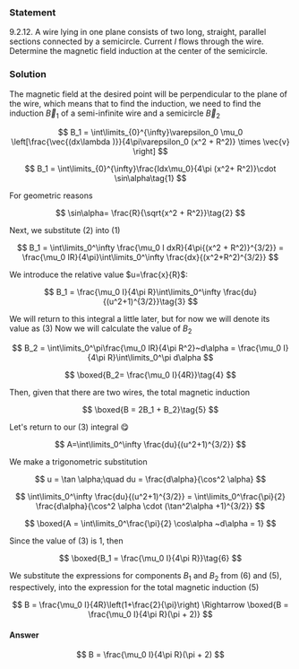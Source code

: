 ###  Statement

$9.2.12.$ A wire lying in one plane consists of two long, straight, parallel sections connected by a semicircle. Current $I$ flows through the wire. Determine the magnetic field induction at the center of the semicircle.

### Solution

The magnetic field at the desired point will be perpendicular to the plane of the wire, which means that to find the induction, we need to find the induction $\vec{B}_1$ of a semi-infinite wire and a semicircle $\vec{B}_2$

$$
B_1 = \int\limits_{0}^{\infty}\varepsilon_0 \mu_0 \left[\frac{\vec{(dx\lambda )}}{4\pi\varepsilon_0 (x^2 + R^2)} \times \vec{v} \right]
$$

$$
B_1 = \int\limits_{0}^{\infty}\frac{Idx\mu_0}{4\pi (x^2+ R^2)}\cdot \sin\alpha\tag{1}
$$

For geometric reasons

$$
\sin\alpha= \frac{R}{\sqrt{x^2 + R^2}}\tag{2}
$$

Next, we substitute $(2)$ into $(1)$

$$
B_1 = \int\limits_0^\infty \frac{\mu_0 I dxR}{4\pi{(x^2 + R^2)}^{3/2}} = \frac{\mu_0 IR}{4\pi}\int\limits_0^\infty \frac{dx}{(x^2+R^2)^{3/2}}
$$

We introduce the relative value $u=\frac{x}{R}$:

$$
B_1 = \frac{\mu_0 I}{4\pi R}\int\limits_0^\infty \frac{du}{(u^2+1)^{3/2}}\tag{3}
$$

We will return to this integral a little later, but for now we will denote its value as $(3)$ Now we will calculate the value of $B_2$

$$
B_2 = \int\limits_0^\pi\frac{\mu_0 IR}{4\pi R^2}~d\alpha = \frac{\mu_0 I}{4\pi R}\int\limits_0^\pi d\alpha
$$

$$
\boxed{B_2= \frac{\mu_0 I}{4R}}\tag{4}
$$

Then, given that there are two wires, the total magnetic induction

$$
\boxed{B = 2B_1 + B_2}\tag{5}
$$

Let's return to our $(3)$ integral 😋

$$
A=\int\limits_0^\infty \frac{du}{(u^2+1)^{3/2}}
$$

We make a trigonometric substitution

$$
u = \tan \alpha;\quad du = \frac{d\alpha}{\cos^2 \alpha}
$$

$$
\int\limits_0^\infty \frac{du}{(u^2+1)^{3/2}} = \int\limits_0^\frac{\pi}{2} \frac{d\alpha}{\cos^2 \alpha \cdot (\tan^2\alpha +1)^{3/2}}
$$

$$
\boxed{A = \int\limits_0^\frac{\pi}{2} \cos\alpha ~d\alpha = 1}
$$

Since the value of $(3)$ is $1$, then

$$
\boxed{B_1 = \frac{\mu_0 I}{4\pi R}}\tag{6}
$$

We substitute the expressions for components $B_1$ and $B_2$ from $(6)$ and $(5)$, respectively, into the expression for the total magnetic induction $(5)$

$$
B = \frac{\mu_0 I}{4R}\left(1+\frac{2}{\pi}\right) \Rightarrow \boxed{B = \frac{\mu_0 I}{4\pi R}(\pi + 2)}
$$

#### Answer

$$
B = \frac{\mu_0 I}{4\pi R}(\pi + 2)
$$